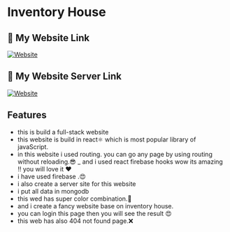 # Inventory House

 


## 🔗 My Website Link
[![Website](https://img.shields.io/badge/let's-go-000?style=for-the-badge&logo=&logoColor=white)](https://assingment-11-hussain.web.app/)
## 🔗 My Website Server Link
[![Website](https://img.shields.io/badge/let's-see-000?style=for-the-badge&logo=&logoColor=green)](https://agile-ocean-37553.herokuapp.com/)
  

## Features
-  this is build a full-stack website
-  this website is build in react⚛️ which is most popular library of javaScript. 
- in this website i used routing. you can go any page by using routing without reloading.😎
_  and i used react firebase hooks wow its amazing !! you will love it ❤
-  i have used  firebase .😍
-  i also create a server site for this website 
-  i put all data in mongodb 
- this wed has super color combination.🎨
- and i create a fancy website base on inventory house.
- you can login this page then you will see the result 😍
- this web has also 404 not found page.❌

